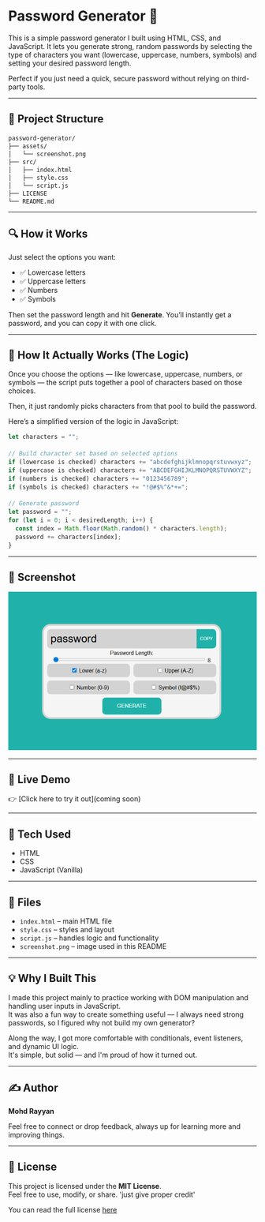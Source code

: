 # Password Generator 🔐
 
This is a simple password generator I built using HTML, CSS, and JavaScript. It lets you generate strong, random passwords by selecting the type of characters you want (lowercase, uppercase, numbers, symbols) and setting your desired password length.

Perfect if you just need a quick, secure password without relying on third-party tools.

---

## 📂 Project Structure

```
password-generator/
├── assets/
│   └── screenshot.png
├── src/
│   ├── index.html
│   ├── style.css
│   └── script.js
├── LICENSE
└── README.md
```
---

## 🔍 How it Works

Just select the options you want:

- ✅ Lowercase letters  
- ✅ Uppercase letters  
- ✅ Numbers  
- ✅ Symbols

Then set the password length and hit **Generate**. You’ll instantly get a password, and you can copy it with one click.

---

## 🧠 How It Actually Works (The Logic)

Once you choose the options — like lowercase, uppercase, numbers, or symbols — the script puts together a pool of characters based on those choices.

Then, it just randomly picks characters from that pool to build the password.

Here’s a simplified version of the logic in JavaScript:

```javascript
let characters = "";

// Build character set based on selected options
if (lowercase is checked) characters += "abcdefghijklmnopqrstuvwxyz";
if (uppercase is checked) characters += "ABCDEFGHIJKLMNOPQRSTUVWXYZ";
if (numbers is checked) characters += "0123456789";
if (symbols is checked) characters += "!@#$%^&*+=";

// Generate password
let password = "";
for (let i = 0; i < desiredLength; i++) {
  const index = Math.floor(Math.random() * characters.length);
  password += characters[index];
}
```
---

## 📸 Screenshot

![Screenshot](assets/screenshot.png)

---

## 🔗 Live Demo  
👉 [Click here to try it out](coming soon)

---

## 🚀 Tech Used  
- HTML  
- CSS  
- JavaScript (Vanilla)

---

## 📁 Files  
- `index.html` – main HTML file  
- `style.css` – styles and layout  
- `script.js` – handles logic and functionality  
- `screenshot.png` – image used in this README 

---

## 💡 Why I Built This

I made this project mainly to practice working with DOM manipulation and handling user inputs in JavaScript.  
It was also a fun way to create something useful — I always need strong passwords, so I figured why not build my own generator?

Along the way, I got more comfortable with conditionals, event listeners, and dynamic UI logic.  
It's simple, but solid — and I'm proud of how it turned out.

---

## ✍️ Author  
**Mohd Rayyan**  

Feel free to connect or drop feedback, always up for learning more and improving things.

---

## 📝 License

This project is licensed under the **MIT License**.  
Feel free to use, modify, or share. 'just give proper credit'

You can read the full license [here](LICENSE)

